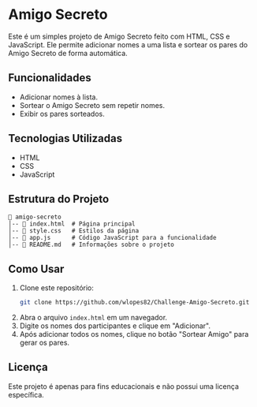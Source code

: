 # Amigo Secreto

Este é um simples projeto de Amigo Secreto feito com HTML, CSS e JavaScript. Ele permite adicionar nomes a uma lista e sortear os pares do Amigo Secreto de forma automática.

## Funcionalidades

- Adicionar nomes à lista.
- Sortear o Amigo Secreto sem repetir nomes.
- Exibir os pares sorteados.

## Tecnologias Utilizadas

- HTML
- CSS
- JavaScript

## Estrutura do Projeto

```
📁 amigo-secreto
│-- 📄 index.html  # Página principal
│-- 📄 style.css   # Estilos da página
│-- 📄 app.js      # Código JavaScript para a funcionalidade
│-- 📄 README.md   # Informações sobre o projeto
```

## Como Usar

1. Clone este repositório:
   ```bash
   git clone https://github.com/wlopes82/Challenge-Amigo-Secreto.git
   ```
2. Abra o arquivo `index.html` em um navegador.
3. Digite os nomes dos participantes e clique em "Adicionar".
4. Após adicionar todos os nomes, clique no botão "Sortear Amigo" para gerar os pares.

## Licença

Este projeto é apenas para fins educacionais e não possui uma licença específica.

